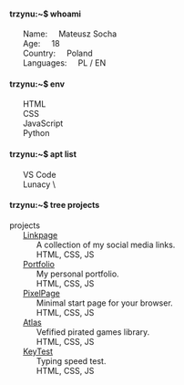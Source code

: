 #### trzynu:~$ whoami
&nbsp;&nbsp;&nbsp;&nbsp;&nbsp;&nbsp;Name:&nbsp;&nbsp;&nbsp;&nbsp;&nbsp;Mateusz Socha \
&nbsp;&nbsp;&nbsp;&nbsp;&nbsp;&nbsp;Age:&nbsp;&nbsp;&nbsp;&nbsp;&nbsp;18 \
&nbsp;&nbsp;&nbsp;&nbsp;&nbsp;&nbsp;Country:&nbsp;&nbsp;&nbsp;&nbsp;&nbsp;Poland \
&nbsp;&nbsp;&nbsp;&nbsp;&nbsp;&nbsp;Languages:&nbsp;&nbsp;&nbsp;&nbsp;&nbsp;PL / EN 
#### trzynu:~$ env
&nbsp;&nbsp;&nbsp;&nbsp;&nbsp;&nbsp;HTML \
&nbsp;&nbsp;&nbsp;&nbsp;&nbsp;&nbsp;CSS \
&nbsp;&nbsp;&nbsp;&nbsp;&nbsp;&nbsp;JavaScript \
&nbsp;&nbsp;&nbsp;&nbsp;&nbsp;&nbsp;Python 
#### trzynu:~$ apt list
&nbsp;&nbsp;&nbsp;&nbsp;&nbsp;&nbsp;VS Code \
&nbsp;&nbsp;&nbsp;&nbsp;&nbsp;&nbsp;Lunacy \
#### trzynu:~$ tree projects
projects \
&nbsp;&nbsp;&nbsp;&nbsp;&nbsp;&nbsp;[Linkpage](https://trzynu-links.vercel.app) \
&nbsp;&nbsp;&nbsp;&nbsp;&nbsp;&nbsp;&nbsp;&nbsp;&nbsp;&nbsp;&nbsp;&nbsp;A collection of my social media links. \
&nbsp;&nbsp;&nbsp;&nbsp;&nbsp;&nbsp;&nbsp;&nbsp;&nbsp;&nbsp;&nbsp;&nbsp;HTML, CSS, JS \
&nbsp;&nbsp;&nbsp;&nbsp;&nbsp;&nbsp;[Portfolio](https://trzynu.vercel.app) \
&nbsp;&nbsp;&nbsp;&nbsp;&nbsp;&nbsp;&nbsp;&nbsp;&nbsp;&nbsp;&nbsp;&nbsp;My personal portfolio. \
&nbsp;&nbsp;&nbsp;&nbsp;&nbsp;&nbsp;&nbsp;&nbsp;&nbsp;&nbsp;&nbsp;&nbsp;HTML, CSS, JS \
&nbsp;&nbsp;&nbsp;&nbsp;&nbsp;&nbsp;[PixelPage](https://github.com/Trzynastek/PixelPage) \
&nbsp;&nbsp;&nbsp;&nbsp;&nbsp;&nbsp;&nbsp;&nbsp;&nbsp;&nbsp;&nbsp;&nbsp;Minimal start page for your browser. \
&nbsp;&nbsp;&nbsp;&nbsp;&nbsp;&nbsp;&nbsp;&nbsp;&nbsp;&nbsp;&nbsp;&nbsp;HTML, CSS, JS \
&nbsp;&nbsp;&nbsp;&nbsp;&nbsp;&nbsp;[Atlas](https://atlas-azure.vercel.app) \
&nbsp;&nbsp;&nbsp;&nbsp;&nbsp;&nbsp;&nbsp;&nbsp;&nbsp;&nbsp;&nbsp;&nbsp;Vefified pirated games library.\
&nbsp;&nbsp;&nbsp;&nbsp;&nbsp;&nbsp;&nbsp;&nbsp;&nbsp;&nbsp;&nbsp;&nbsp;HTML, CSS, JS \
&nbsp;&nbsp;&nbsp;&nbsp;&nbsp;&nbsp;[KeyTest](https://key-test.vercel.app) \
&nbsp;&nbsp;&nbsp;&nbsp;&nbsp;&nbsp;&nbsp;&nbsp;&nbsp;&nbsp;&nbsp;&nbsp;Typing speed test. \
&nbsp;&nbsp;&nbsp;&nbsp;&nbsp;&nbsp;&nbsp;&nbsp;&nbsp;&nbsp;&nbsp;&nbsp;HTML, CSS, JS 
